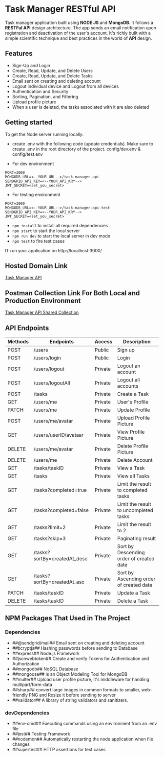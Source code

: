 # Task Manager RESTful API
Task manager application built using **NODE JS** and **MongoDB**. It follows a **RESTFul API** design architecture. The app sends an email notification upon registration and deactivation of the user's account. It's richly built with a simple scientific technique and best practices in the world of **API** design.

## Features

- Sign-Up and Login
- Create, Read, Update, and Delete Users
- Create, Read, Update, and Delete Tasks
- Email sent on creating and deleting account
- Logout individual device and Logout from all devices
- Authentication and Security
- Sorting, Pagination, and Filtering
- Upload profile picture
- When a user is deleted, the tasks associated with it are also deleted

## Getting started
To get the Node server running locally:
- create .env with the following code (update credentials). Make sure to create .env in the root directory of the project. config/dev.env & config/test.env

- For dev environment
```
PORT=3000
MONGODB_URL=<--YOUR_URL-->/task-manager-api
SENDGRID_API_KEY=<--YOUR_API_KRY-->
JWT_SECRET=<set_you_secret>
```
- For testing environment
```
PORT=3000
MONGODB_URL=<--YOUR_URL-->/task-manager-api-test
SENDGRID_API_KEY=<--YOUR_API_KRY-->
JWT_SECRET=<set_you_secret>
```

- ``npm install`` to install all required dependencies
- ``npm start`` to start the local server
- ``npm run dev`` to start the local server in dev mode
- ``npm test`` to fire test cases



IT run your application on http://localhost:3000/

## Hosted Domain Link

[Task Manager API](https://hussien-task-manager.herokuapp.com/)

## Postman Collection Link For Both Local and Production Environment

[Task Manager API Shared Collection](https://www.getpostman.com/collections/4c2667002b265a5744ca)


## API Endpoints

| Methods | Endpoints                          | Access  | Description                              |
| ------- | ---------------------------------- | ------- | ---------------------------------------- |
| POST    | /users                             | Public  | Sign up                                  |
| POST    | /users/login                       | Public  | Login                                    |
| POST    | /users/logout                      | Private | Logout an account                        |
| POST    | /users/logoutAll                   | Private | Logout all accounts                      |
| POST    | /tasks                             | Private | Create a Task                            |
| GET     | /users/me                          | Private | User's Profile                           |
| PATCH   | /users/me                          | Private | Update Profile                           |
| POST    | /users/me/avatar                   | Private | Upload Profile Picture                   |
| GET     | /users/userID/avataar              | Private | View Profile Picture                     |
| DELETE  | /users/me/avatar                   | Private | Delete Profile Picture                   |
| DELETE  | /users/me                          | Private | Delete Account                           |
| GET     | /tasks/taskID                      | Private | View a Task                              |
| GET     | /tasks                             | Private | View all Tasks                           |
| GET     | /tasks?completed=true              | Private | Limit the result to completed tasks      |
| GET     | /tasks?completed=false             | Private | Limit the result to uncompleted tasks    |
| GET     | /tasks?limit=2                     | Private | Limit the result to 2                    |
| GET     | /tasks?skip=3                      | Private | Paginating result                        |
| GET     | /tasks?sortBy=createdAt_desc       | Private | Sort by Descending order of created date |
| GET     | /tasks?sortBy=createdAt_asc        | Private | Sort by Ascending order of created date  |
| PATCH   | /tasks/taskID                      | Private | Update a Task                            |
| DELETE  | /tasks/taskID                      | Private | Delete a Task                            |

## NPM Packages That Used in The Project

### Dependencies
- ##@sendgrid/mail## Email sent on creating and deleting account
- ##bcryptjs## Hashing passwords before sending to Database
- ##express## Node.js Framework
- ##jsonwebtoken## Create and verify Tokens for Authentication and Authorization 
- ##mongodb## NoSQL Database
- ##mongoose## is an Object Modeling Tool for MongoDB
- ##multer## Upload user profile picture, it's middleware for handling multipart/form-data
- ##sharp## convert large images in common formats to smaller, web-friendly PNG and Resize it before sending to server
- ##validator## A library of string validators and sanitizers.

### devDependencies
- ##env-cmd## Executing commands using an environment from an .env file
- ##jest## Testing Framework
- ##nodemon## Automatically restarting the node application when file changes
- ##supertest## HTTP assertions for test cases


